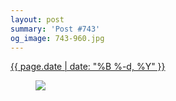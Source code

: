 ```yaml
---
layout: post
summary: 'Post #743'
og_image: 743-960.jpg
---
```


<p>
 <time>
  <a href="/743">
   {{ page.date | date: "%B %-d, %Y" }}
  </a>
 </time>
 <a href="/743">
  <figure data-taken="4/9/2018">
   <img sizes="(min-width: 700px) 50vw, calc(100vw - 2rem)" src="{{ site.assets_url }}/743-480.jpg" srcset="{{ site.assets_url }}/743-240.jpg 240w, {{ site.assets_url }}/743-480.jpg 480w, {{ site.assets_url }}/743-720.jpg 720w, {{ site.assets_url }}/743-960.jpg 960w"/>
  </figure>
 </a>
</p>
